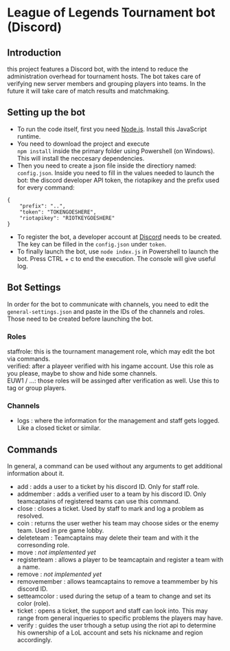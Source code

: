 # League of Legends Tournament bot (Discord)
## Introduction
this project features a Discord bot, with the intend to reduce the administration overhead for tournament hosts. The bot takes care of verifying new server members and grouping players into teams. In the future it will take care of match results and matchmaking.

## Setting up the bot
- To run the code itself, first you need [Node.js](https://nodejs.org/en/). Install this JavaScript runtime. 
- You need to download the project and execute  
`npm install` inside the primary folder using Powershell (on Windows). This will install the neccesary dependencies.  
- Then you need to create a json file inside the directiory named: `config.json`. Inside you need to fill in the values needed to launch the bot: the discord developer API token, the riotapikey and the prefix used for every command:  
```
{
	"prefix": "..",
	"token": "TOKENGOESHERE",
	"riotapikey": "RIOTKEYGOESHERE"
}
```  
- To register the bot, a developer account at [Discord](https://discord.com/developers/) needs to be created. The key can be filled in the `config.json` under `token`.  
- To finally launch the bot, use `node index.js` in Powershell to launch the bot. Press CTRL + c to end the execution. The console will give useful log.
## Bot Settings
In order for the bot to communicate with channels, you need to edit the `general-settings.json` and paste in the IDs of the channels and roles. Those need to be created before launching the bot.
### Roles
staffrole: this is the tournament management role, which may edit the bot via commands.  
verified: after a playeer verified with his ingame account. Use this role as you please, maybe to show and hide some channels.  
EUW1 / ...: those roles will be assinged after verification as well. Use this to tag or group players.  
### Channels
- logs : where the information for the management and staff gets logged. Like a closed ticket or similar.  
## Commands
In general, a command can be used without any arguments to get additional information about it.
- add : adds a user to a ticket by his discord ID. Only for staff role.
- addmember : adds a verified user to a team by his discord ID. Only teamcaptains of registered teams can use this command.
- close : closes a ticket. Used by staff to mark and log a problem as resolved.
- coin : returns the user wether his team may choose sides or the enemy team. Used in pre game lobby.
- deleteteam : Teamcaptains may delete their team and with it the corresonding role.
- move : *not implemented yet*
- registerteam : allows a player to be teamcaptain and register a team with a name.
- remove : *not implemented yet*
- removemember : allows teamcaptains to remove a teammember by his discord ID.
- setteamcolor : used during the setup of a team to change and set its color (role).
- ticket : opens a ticket, the support and staff can look into. This may range from general inqueries to specific problems the players may have.
- verify : guides the user trhough a setup using the riot api to determine his ownership of a LoL account and sets his nickname and region accordingly.
